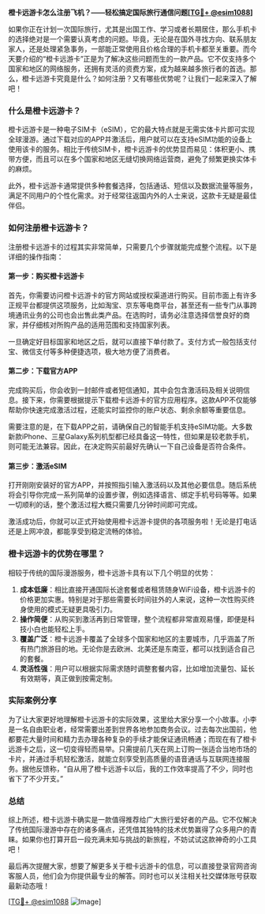 **橙卡远游卡怎么注册飞机？——轻松搞定国际旅行通信问题[[TG💪+ @esim1088](https://t.me/s/esim1088)]**

如果你正在计划一次国际旅行，尤其是出国工作、学习或者长期居住，那么手机卡的选择绝对是一个需要认真考虑的问题。毕竟，无论是在国外寻找方向、联系朋友家人，还是处理紧急事务，一部能正常使用且价格合理的手机卡都至关重要。而今天要介绍的“橙卡远游卡”正是为了解决这些问题而生的一款产品。它不仅支持多个国家和地区的网络服务，还拥有灵活的资费方案，成为越来越多旅行者的首选。那么，橙卡远游卡究竟是什么？如何注册？又有哪些优势呢？让我们一起来深入了解吧！

### 什么是橙卡远游卡？

橙卡远游卡是一种电子SIM卡（eSIM），它的最大特点就是无需实体卡片即可实现全球漫游。通过下载对应的APP并激活后，用户就可以在支持eSIM功能的设备上使用该卡的服务。相比于传统SIM卡，橙卡远游卡的优势显而易见：体积更小、携带方便，而且可以在多个国家和地区无缝切换网络运营商，避免了频繁更换实体卡的麻烦。

此外，橙卡远游卡通常提供多种套餐选择，包括通话、短信以及数据流量等服务，满足不同用户的个性化需求。对于经常往返国内外的人士来说，这款卡无疑是最佳伴侣。

### 如何注册橙卡远游卡？

注册橙卡远游卡的过程其实非常简单，只需要几个步骤就能完成整个流程。以下是详细的操作指南：

#### 第一步：购买橙卡远游卡

首先，你需要访问橙卡远游卡的官方网站或授权渠道进行购买。目前市面上有许多正规平台都提供这项服务，比如淘宝、京东等电商平台，甚至还有一些专门从事跨境通讯业务的公司也会出售此类产品。在选购时，请务必注意选择信誉良好的商家，并仔细核对所购产品的适用范围和支持国家列表。

一旦确定好目标国家和地区之后，就可以直接下单付款了。支付方式一般包括支付宝、微信支付等多种便捷选项，极大地方便了消费者。

#### 第二步：下载官方APP

完成购买后，你会收到一封邮件或者短信通知，其中会包含激活码及相关说明信息。接下来，你需要根据提示下载橙卡远游卡的官方应用程序。这款APP不仅能够帮助你快速完成激活过程，还能实时监控你的账户状态、剩余余额等重要信息。

需要注意的是，在下载APP之前，请确保自己的智能手机支持eSIM功能。大多数新款iPhone、三星Galaxy系列机型都已经具备这一特性，但如果是较老款手机，则可能无法兼容。因此，在决定购买前最好先确认一下自己设备是否符合条件。

#### 第三步：激活eSIM

打开刚刚安装好的官方APP，并按照指引输入激活码以及其他必要信息。随后系统将会引导你完成一系列简单的设置步骤，例如选择语言、绑定手机号码等等。如果一切顺利的话，整个激活过程大概只需要几分钟时间即可完成。

激活成功后，你就可以正式开始使用橙卡远游卡提供的各项服务啦！无论是打电话还是上网冲浪，都能享受到稳定流畅的体验。

### 橙卡远游卡的优势在哪里？

相较于传统的国际漫游服务，橙卡远游卡具有以下几个明显的优势：

1. **成本低廉**：相比直接开通国际长途套餐或者租赁随身WiFi设备，橙卡远游卡的价格更加实惠。特别是对于那些需要长时间驻外的人来说，这种一次性购买终身使用的模式无疑更具吸引力。
2. **操作简便**：从购买到激活再到日常管理，整个流程都非常直观易懂，即便是科技小白也能轻松上手。
3. **覆盖广泛**：橙卡远游卡覆盖了全球多个国家和地区的主要城市，几乎涵盖了所有热门旅游目的地。无论你是去欧洲、北美还是东南亚，都可以找到适合自己的套餐。
4. **灵活性强**：用户可以根据实际需求随时调整套餐内容，比如增加流量包、延长有效期等，真正做到按需定制。

### 实际案例分享

为了让大家更好地理解橙卡远游卡的实际效果，这里给大家分享一个小故事。小李是一名自由职业者，经常需要出差到世界各地参加商务会议。过去每次出国前，他都要花大量时间和精力去办理各种复杂的手续才能保证通讯畅通；而现在有了橙卡远游卡之后，这一切变得轻而易举。只需提前几天在网上订购一张适合当地市场的卡片，并通过手机轻松激活，就能立刻享受到高质量的语音通话与互联网连接服务。据他反馈称，“自从用了橙卡远游卡以后，我的工作效率提高了不少，同时也省下了不少开支。”

### 总结

综上所述，橙卡远游卡确实是一款值得推荐给广大旅行爱好者的产品。它不仅解决了传统国际漫游中存在的诸多痛点，还凭借其独特的技术优势赢得了众多用户的青睐。如果你也打算开启一段充满未知与挑战的新旅程，不妨试试这款神奇的小工具吧！

最后再次提醒大家，想要了解更多关于橙卡远游卡的信息，可以直接登录官网咨询客服人员，他们会为你提供最专业的解答。同时也可以关注相关社交媒体账号获取最新动态哦！

[[TG💪+ @esim1088](https://t.me/s/esim1088) ![Image](https://i.postimg.cc/4NQfJmqS/Snipaste-2025-05-13-00-14-12.png)]